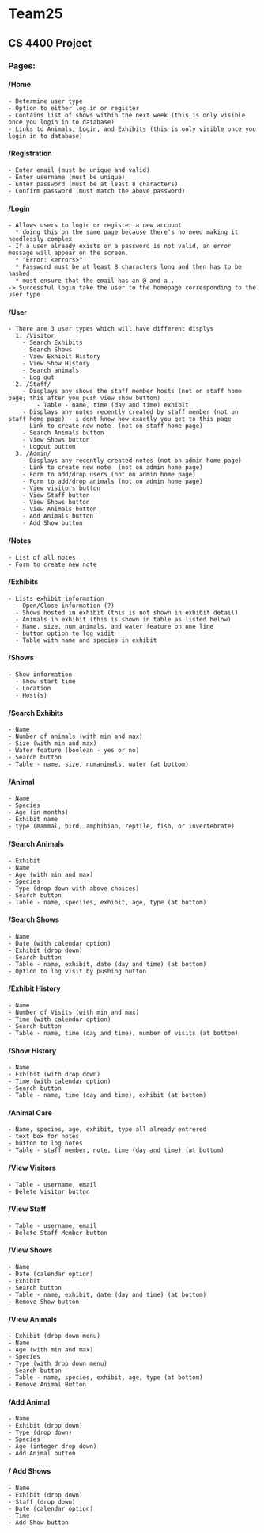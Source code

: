 # Team25
## CS 4400 Project


### Pages:  
####  /Home  
    - Determine user type
    - Option to either log in or register
    - Contains list of shows within the next week (this is only visible once you login in to database)
    - Links to Animals, Login, and Exhibits (this is only visible once you login in to database)
#### /Registration
    - Enter email (must be unique and valid)
    - Enter username (must be unique)
    - Enter password (must be at least 8 characters)
    - Confirm password (must match the above password)
####  /Login  
    - Allows users to login or register a new account  
      * doing this on the same page because there's no need making it needlessly complex  
    - If a user already exists or a password is not valid, an error message will appear on the screen.  
      * "Error: <errors>"  
      * Password must be at least 8 characters long and then has to be hashed
      * must ensure that the email has an @ and a .
    -> Successful login take the user to the homepage corresponding to the user type  
####  /User  
    - There are 3 user types which will have different displys  
      1. /Visitor  
        - Search Exhibits
        - Search Shows
        - View Exhibit History
        - View Show History
        - Search animals
        - Log out
      2. /Staff/  
        - Displays any shows the staff member hosts (not on staff home page; this after you push view show button)
            - Table - name, time (day and time) exhibit
        - Displays any notes recently created by staff member (not on staff home page) - i dont know how exactly you get to this page
        - Link to create new note  (not on staff home page)
        - Search Animals button
        - View Shows button
        - Logout button
      3. /Admin/  
        - Displays any recently created notes (not on admin home page)
        - Link to create new note  (not on admin home page) 
        - Form to add/drop users (not on admin home page) 
        - Form to add/drop animals (not on admin home page)
        - View visitors button
        - View Staff button
        - View Shows button
        - View Animals button
        - Add Animals button
        - Add Show button
####  /Notes  
    - List of all notes  
    - Form to create new note
####  /Exhibits  
    - Lists exhibit information
      - Open/Close information (?)  
      - Shows hosted in exhibit (this is not shown in exhibit detail)
      - Animals in exhibit (this is shown in table as listed below)
      - Name, size, num animals, and water feature on one line
      - button option to log vidit
      - Table with name and species in exhibit
####  /Shows  
    - Show information  
      - Show start time   
      - Location  
      - Host(s)  
#### /Search Exhibits
    - Name
    - Number of animals (with min and max)
    - Size (with min and max)
    - Water feature (boolean - yes or no)
    - Search button
    - Table - name, size, numanimals, water (at bottom)
#### /Animal
    - Name
    - Species
    - Age (in months)
    - Exhibit name
    - type (mammal, bird, amphibian, reptile, fish, or invertebrate)
#### /Search Animals
    - Exhibit
    - Name
    - Age (with min and max)
    - Species
    - Type (drop down with above choices)
    - Search button
    - Table - name, speciies, exhibit, age, type (at bottom)
#### /Search Shows
    - Name
    - Date (with calendar option)
    - Exhibit (drop down)
    - Search button
    - Table - name, exhibit, date (day and time) (at bottom)
    - Option to log visit by pushing button
#### /Exhibit History
    - Name
    - Number of Visits (with min and max)
    - Time (with calendar option)
    - Search button
    - Table - name, time (day and time), number of visits (at bottom)
#### /Show History
    - Name
    - Exhibit (with drop down)
    - Time (with calendar option)
    - Search button
    - Table - name, time (day and time), exhibit (at bottom)
#### /Animal Care
    - Name, species, age, exhibit, type all already entrered
    - text box for notes
    - button to log notes
    - Table - staff member, note, time (day and time) (at bottom)
#### /View Visitors
    - Table - username, email
    - Delete Visitor button
#### /View Staff
    - Table - username, email
    - Delete Staff Member button
#### /View Shows
    - Name
    - Date (calendar option)
    - Exhibit
    - Search button
    - Table - name, exhibit, date (day and time) (at bottom)
    - Remove Show button
#### /View Animals
    - Exhibit (drop down menu)
    - Name
    - Age (with min and max)
    - Species
    - Type (with drop down menu)
    - Search button
    - Table - name, species, exhibit, age, type (at bottom)
    - Remove Animal Button
#### /Add Animal
    - Name
    - Exhibit (drop down)
    - Type (drop down)
    - Species
    - Age (integer drop down)
    - Add Animal button
#### / Add Shows
    - Name
    - Exhibit (drop down)
    - Staff (drop down)
    - Date (calendar option)
    - Time
    - Add Show button
